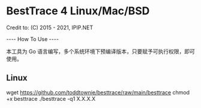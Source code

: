 # BestTrace 4 Linux/Mac/BSD

Credit to: (C) 2015 - 2021, IPIP.NET

---- How To Use ----

本工具为 Go 语言编写，多个系统环境下预编译版本，只要赋予可执行权限，即可使用。

## Linux
wget https://github.com/toddtownie/besttrace/raw/main/besttrace
chmod +x besttrace
./besttrace -q1 X.X.X.X
